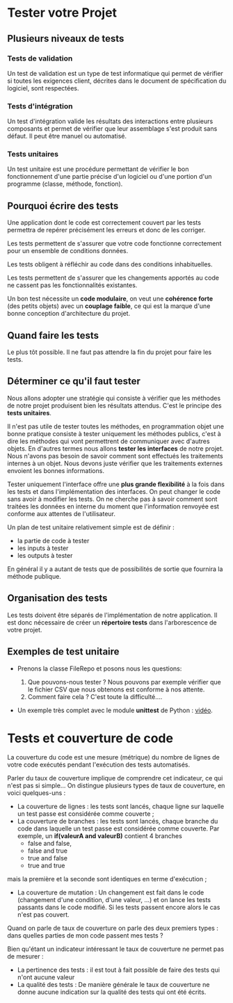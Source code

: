 # Tester votre Projet

## Plusieurs niveaux de tests
### Tests de validation

Un test de validation est un type de test informatique qui permet de vérifier si toutes les exigences client, décrites dans le document de spécification du logiciel, sont respectées.

### Tests d'intégration

Un test d'intégration valide les résultats des interactions entre plusieurs composants et permet de vérifier que leur assemblage s'est produit sans défaut. Il peut être manuel ou automatisé.

### Tests unitaires

Un test unitaire est une procédure permettant de vérifier le bon fonctionnement d'une partie précise d'un logiciel ou d'une portion d'un programme (classe, méthode, fonction).

## Pourquoi écrire des tests

Une application dont le code est correctement couvert par les tests permettra de repérer précisément les erreurs et donc de les corriger.

Les tests permettent de s'assurer que votre code fonctionne correctement pour un ensemble de conditions données.

Les tests obligent à réfléchir au code dans des conditions inhabituelles.

Les tests permettent de s'assurer que les changements apportés au code ne cassent pas les fonctionnalités existantes.

Un bon test nécessite un **code modulaire**, on veut une **cohérence forte** (des petits objets) avec un **couplage faible**, ce qui est la marque d'une bonne conception d'architecture du projet.

## Quand faire les tests

Le plus tôt possible. Il ne faut pas attendre la fin du projet pour faire les tests.

## Déterminer ce qu'il faut tester

Nous allons adopter une stratégie qui consiste à vérifier que les méthodes de notre projet produisent bien les résultats attendus. C'est le principe des **tests unitaires**. 

Il n'est pas utile de tester toutes les méthodes, en programmation objet une bonne pratique consiste à tester uniquement les méthodes publics, c'est à dire les méthodes qui vont permettrent de communiquer avec d'autres objets. En d'autres termes nous allons **tester les interfaces** de notre projet. Nous n'avons pas besoin de savoir comment sont effectués les traitements internes à un objet. Nous devons juste vérifier que les traitements externes envoient les bonnes informations. 

Tester uniquement l'interface offre une **plus grande flexibilité** à la fois dans les tests et dans l'implémentation des interfaces. On peut changer le code sans avoir à modifier les tests. On ne cherche pas à savoir comment sont traitées les données en interne du moment que l'information renvoyée est conforme aux attentes de l'utilisateur.

Un plan de test unitaire relativement simple est de définir : 

* la partie de code à tester
* les inputs à tester
* les outputs à tester

En général il y a autant de tests que de possibilités de sortie que fournira la méthode publique.

## Organisation des tests

Les tests doivent être séparés de l'implémentation de notre application. Il est donc nécessaire de créer un **répertoire tests** dans l'arborescence de votre projet.

## Exemples de test unitaire

* Prenons la classe FileRepo et posons nous les questions:  

	1. Que pouvons-nous tester ? Nous pouvons par exemple vérifier que le fichier CSV que nous obtenons est conforme à nos attente. 
	1. Comment faire cela ? C'est toute la difficulté....

* Un exemple très complet avec le module **unittest** de Python : [vidéo](https://www.youtube.com/watch?v=apgReCCAQr4).

# Tests et couverture de code

La couverture du code est une mesure (métrique) du nombre de lignes de votre code exécutés pendant l'exécution des tests automatisés.

Parler du taux de couverture implique de comprendre cet indicateur, ce qui n'est pas si simple... On distingue plusieurs types de taux de couverture, en voici quelques-uns :

* La couverture de lignes : les tests sont lancés, chaque ligne sur laquelle un test passe est considérée comme couverte ;
* La couverture de branches : les tests sont lancés, chaque branche du code dans laquelle un test passe est considérée comme couverte. Par exemple, un **if(valeurA and valeurB)** contient 4 branches 
	* false and false, 
	* false and true 
	* true and false
	* true and true 
	
mais la première et la seconde sont identiques en terme d'exécution ;
* La couverture de mutation : Un changement est fait dans le code (changement d'une condition, d'une valeur, …) et on lance les tests passants dans le code modifié. Si les tests passent encore alors le cas n'est pas couvert.

Quand on parle de taux de couverture on parle des deux premiers types : dans quelles parties de mon code passent mes tests ?

Bien qu'étant un indicateur intéressant le taux de couverture ne permet pas de mesurer :
* La pertinence des tests : il est tout à fait possible de faire des tests qui n'ont aucune valeur
* La qualité des tests : De manière générale le taux de couverture ne donne aucune indication sur la qualité des tests qui ont été écrits.
